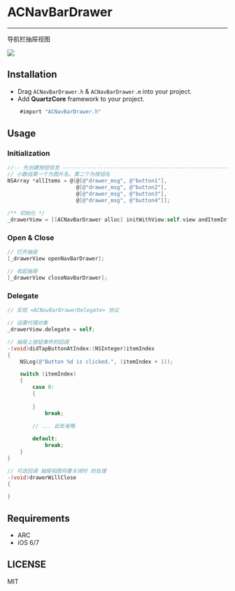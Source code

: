 # ACNavBarDrawer
--------------------

导航栏抽屉视图

<img src="https://github.com/albertgh/ACNavBarDrawer/raw/master/screenshot_0.9.gif"/>

## Installation

* Drag `ACNavBarDrawer.h` & `ACNavBarDrawer.m` into your project.
* Add **QuartzCore** framework to your project.

```objective-c
    #import "ACNavBarDrawer.h"
```  

## Usage


### Initialization

```objective-c
//-- 先创建按钮信息 ------------------------------------------------------------------
// 小数组第一个为图片名、第二个为按钮名
NSArray *allItems = @[@[@"drawer_msg", @"button1"],
                      @[@"drawer_msg", @"button2"],
                      @[@"drawer_msg", @"button3"],
                      @[@"drawer_msg", @"button4"]];
                      
/** 初始化 */
_drawerView = [[ACNavBarDrawer alloc] initWithView:self.view andItemInfoArray:allItems];
```  


### Open & Close

```objective-c
// 打开抽屉
[_drawerView openNavBarDrawer];

// 收起抽屉
[_drawerView closeNavBarDrawer];
```

### Delegate

```objective-c
// 实现 <ACNavBarDrawerDelegate> 协议

// 设置代理对象
_drawerView.delegate = self;

// 抽屉上按钮事件的回调
-(void)didTapButtonAtIndex:(NSInteger)itemIndex
{    
    NSLog(@"Button %d is clicked.", (itemIndex + 1));

    switch (itemIndex)
    {
        case 0:
        {
            
        }
            break;
            
        // ... 此处省略

        default:
            break;
    }
}

// 可选回调 抽屉视图将要关闭时 的处理
-(void)drawerWillClose
{

}
```

## Requirements

* ARC
* iOS 6/7


## LICENSE

MIT


